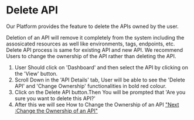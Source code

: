 Delete API
==========

Our Platform provides the feature to delete the APIs owned by the user.

Deletion of an API will remove it completely from the system including
the assosicated resources as well like environments, tags, endpoints,
etc. Delete API process is same for existing API and new API. We
recommend Users to change the ownership of the API rather than deleting
the API.

1.  User Should click on 'Dashboard' and then select the API by clicking
    on the 'View' button.
2.  Scroll Down in the 'API Details' tab, User will be able to see the
    'Delete API' and 'Change Ownership' functionalities in bold red
    colour.
3.  Click on the Delete API button.Then You will be prompted that 'Are
    you sure you want to delete this API?'
4.  After this we will see How to Change the Ownership of an API ["Next
    :Change the Ownership of an API"](change_api_ownership)
